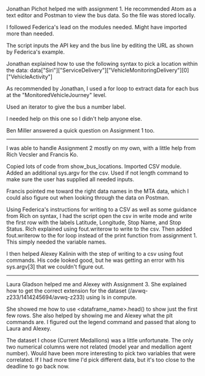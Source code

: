 Jonathan Pichot helped me with assignment 1. He recommended Atom as a text editor and Postman to view the bus data.
So the file was stored locally.

I followed Federica's lead on the modules needed. Might have imported more than needed.

The script inputs the API key and the bus line by editing the URL as shown by Federica's example.

Jonathan explained how to use the following syntax to pick a location within the data:
data["Siri"]["ServiceDelivery"]["VehicleMonitoringDelivery"][0]["VehicleActivity"]

As recommended by Jonathan, I used a for loop to extract data for each bus at the "MonitoredVehicleJourney" level.

Used an iterator to give the bus a number label.

I needed help on this one so I didn't help anyone else.

Ben Miller answered a quick question on Assignment 1 too.

------------------------------------------------------------------------------------------------------------------

I was able to handle Assignment 2 mostly on my own, with a little help from Rich Vecsler and Francis Ko.

Copied lots of code from show_bus_locations. Imported CSV module. Added an additional sys.argv for the csv. Used if not length command to make sure the user has supplied all needed inputs.

Francis pointed me toward the right data names in the MTA data, which I could also figure out when looking through the data on Postman.

Using Federica's instructions for writing to a CSV as well as some guidance from Rich on syntax, I had the script open the csv in write mode and write the first row with the labels Latitude, Longitude, Stop Name, and Stop Status. Rich explained using fout.writerow to write to the csv. Then added fout.writerow to the for loop instead of the print function from assignment 1. This simply needed the variable names.

I then helped Alexey Kalinin with the step of writing to a csv using fout commands. His code looked good, but he was getting an error with his sys.argv[3] that we couldn't figure out.

-----------------------------------------------------------------------------------------------------------------------------

Laura Gladson helped me and Alexey with Assignment 3. She explained how to get the correct extension for the dataset (/avwq-z233/1414245694/avwq-z233) using ls in compute.

She showed me how to use <dataframe_name>.head() to show just the first few rows. She also helped by showing me and Alexey what the plt commands are. I figured out the legend command and passed that along to Laura and Alexey.

The dataset I chose (Current Medallions) was a little unfortunate. The only two numerical columns were not related (model year and medallion agent number). Would have been more interesting to pick two variables that were correlated. If I had more time I'd pick different data, but it's too close to the deadline to go back now.
